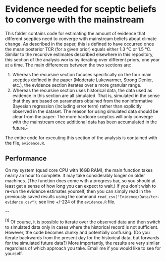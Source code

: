 # Evidence needed for sceptic beliefs to converge with the mainstream

This folder contains code for estimating the amount of evidence that different sceptics need to converge with mainstream beliefs about climate change. As described in the paper, this is defined to have occurred once the mean posterior TCR (for a given prior) equals either 1.3 &deg;C or 1.5 &deg;C. Similar to the recursive estimates described elsewhere in this repository, this section of the analysis works by iterating over different priors, one year at a time. The main differences between the two sections are:

1. Whereas the recursive section focuses specifically on the four main sceptics defined in the paper (Moderate Lukewarmer, Strong Denier, etc.), the evidence section iterates over a more granular range.
2. Whereas the recursive section uses historical data, the data used as evidence in this section are all simulated. That is, simulated in the sense that they are based on parameters obtained from the noninformative Bayesian regression (including error term) rather than explicitly observed in the dataset. The reason for using simulated data should be clear from the paper: The more hardcore sceptics will only converge with the mainstream once additional data has been accumulated in the future.<sup>[1](#myfootnote1)</sup>

The entire code for executing this section of the analysis is contained with the file, `evidence.R`.

## Performance
 On my system (quad core CPU with 16GB RAM), the main function takes nearly an hour to complete. It may take considerably longer on older machines. (The function does come with a progress bar, so you should at least get a sense of how long you can expect to wait.) If you don't wish to re-run the evidence estimates yourself, then you can simply read in the previously saved results using the command `read_csv("Evidence/Data/tcr-evidence.csv")`; see line +/-224 of the `evidence.R` file.

 --

<a name="myfootnote1"><sup>[1]</sup></a> Of course, it is possible to iterate over the observed data and then switch to simulated data only in cases where the historical record is not sufficient. However, the code becomes clunky and potentially confusing. (Do you iterate backwards from the present day for the historical data, but forwards for the simulated future data?) More importantly, the results are very similar regardless of which approach you take. Email me if you would like to see for yourself.

